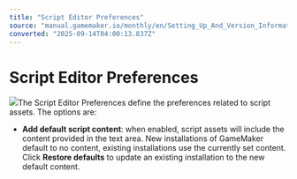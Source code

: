 ```yaml
---
title: "Script Editor Preferences"
source: "manual.gamemaker.io/monthly/en/Setting_Up_And_Version_Information/IDE_Preferences/Script_Editor_Preferences.htm"
converted: "2025-09-14T04:00:13.837Z"
---
```


# Script Editor Preferences

![](../../assets/Images/Setup_And_Version/Preferences/Script_Editor_Prefs.png)The Script Editor Preferences define the preferences related to script assets. The options are:

-   **Add default script content**: when enabled, script assets will include the content provided in the text area. New installations of GameMaker default to no content, existing installations use the currently set content. Click **Restore defaults** to update an existing installation to the new default content.